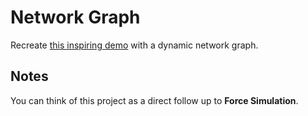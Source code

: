 # Network Graph

Recreate [this inspiring demo](https://observablehq.com/@d3/build-your-own-graph?collection=@d3/d3-force) with a dynamic network graph.

## Notes

You can think of this project as a direct follow up to **Force Simulation**.
